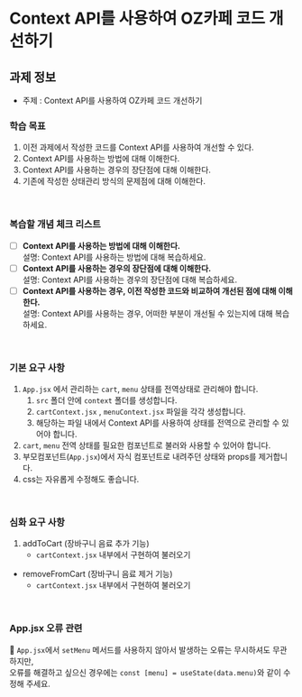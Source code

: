 # Context API를 사용하여 OZ카페 코드 개선하기

## 과제 정보

- 주제 : Context API를 사용하여 OZ카페 코드 개선하기

### 학습 목표

1. 이전 과제에서 작성한 코드를 Context API를 사용하여 개선할 수 있다.
2. Context API를 사용하는 방법에 대해 이해한다.
3. Context API를 사용하는 경우의 장단점에 대해 이해한다.
4. 기존에 작성한 상태관리 방식의 문제점에 대해 이해한다.

<br />

### 복습할 개념 체크 리스트

- [ ] **Context API를 사용하는 방법에 대해 이해한다.**
      <br/>설명: Context API를 사용하는 방법에 대해 복습하세요.
- [ ] **Context API를 사용하는 경우의 장단점에 대해 이해한다.**
      <br/>설명: Context API를 사용하는 경우의 장단점에 대해 복습하세요.
- [ ] **Context API를 사용하는 경우, 이전 작성한 코드와 비교하여 개선된 점에 대해 이해한다.**
      <br/>설명: Context API를 사용하는 경우, 어떠한 부분이 개선될 수 있는지에 대해 복습하세요.

<br />

### 기본 요구 사항

1. `App.jsx` 에서 관리하는 `cart`, `menu` 상태를 전역상태로 관리해야 합니다.
   1. `src` 폴더 안에 `context` 폴더를 생성합니다.
   2. `cartContext.jsx` , `menuContext.jsx` 파일을 각각 생성합니다.
   3. 해당하는 파일 내에서 Context API를 사용하여 상태를 전역으로 관리할 수 있어야 합니다.
2. `cart`, `menu` 전역 상태를 필요한 컴포넌트로 불러와 사용할 수 있어야 합니다.
3. 부모컴포넌트(`App.jsx`)에서 자식 컴포넌트로 내려주던 상태와 props를 제거합니다.
4. css는 자유롭게 수정해도 좋습니다.

  <br />

### 심화 요구 사항

1. addToCart (장바구니 음료 추가 기능)
   - `cartContext.jsx` 내부에서 구현하여 불러오기

- removeFromCart (장바구니 음료 제거 기능)
  - `cartContext.jsx` 내부에서 구현하여 불러오기

<br/>

### App.jsx 오류 관련

🚨 `App.jsx`에서 `setMenu` 메서드를 사용하지 않아서 발생하는 오류는 무시하셔도 무관하지만,
<br/>오류를 해결하고 싶으신 경우에는 `const [menu] = useState(data.menu)`와 같이 수정해 주세요.
